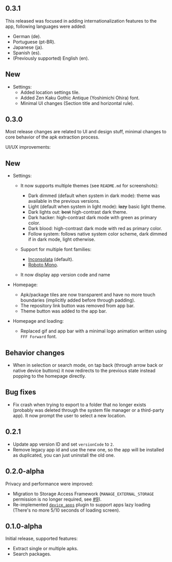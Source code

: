 ## 0.3.1

This released was focused in adding internationalization features to the app, following languages were added:

- German (de).
- Portuguese (pt-BR).
- Japanese (ja).
- Spanish (es).
- (Previously supported) English (en).

## New

- Settings:
  - Added location settings tile.
  - Added Zen Kaku Gothic Antique (Yoshimichi Ohira) font.
  - Minimal UI changes (Section title and horizontal rule).

## 0.3.0

Most release changes are related to UI and design stuff, minimal changes to core behavior of the apk extraction process.

UI/UX improvements:

## New

- Settings:

  - It now supports multiple themes (see `README.md` for screenshots):

    - Dark dimmed (default when system in dark mode): theme was available in the previous versions.
    - Light (default when system in light mode): ~~lazy~~ basic light theme.
    - Dark lights out: ~~best~~ high-contrast dark theme.
    - Dark hacker: high-contrast dark mode with green as primary color.
    - Dark blood: high-contrast dark mode with red as primary color.
    - Follow system: follows native system color scheme, dark dimmed if in dark mode, light otherwise.

  - Support for multiple font families:

    - [Inconsolata](https://fonts.google.com/specimen/Inconsolata) (default).
    - [Roboto Mono](https://fonts.google.com/specimen/Roboto+Mono).

  - It now display app version code and name

- Homepage:

  - Apk/package tiles are now transparent and have no more touch boundaries (implicitly added before through padding).
  - The repository link button was removed from app bar.
  - Theme button was added to the app bar.

- Homepage and loading:

  - Replaced gif and app bar with a minimal logo animation written using `FFF Forward` font.

## Behavior changes

- When in selection or search mode, on tap back (through arrow back or native device buttons) it now redirects to the previous state instead popping to the homepage directly.

## Bug fixes

- Fix crash when trying to export to a folder that no longer exists (probably was deleted through the system file manager or a third-party app). It now prompt the user to select a new location.

## 0.2.1

- Update app version ID and set `versionCode` to `2`.
- Remove legacy app id and use the new one, so the app will be installed as duplicated, you can just uninstall the old one.

## 0.2.0-alpha

Privacy and performance were improved:

- Migration to Storage Access Framework (`MANAGE_EXTERNAL_STORAGE` permission is no longer required, see [#9](https://github.com/alexrintt/kanade/issues/9)).
- Re-implemented [`device_apps`](https://github.com/alexrintt/flutter_plugin_device_apps) plugin to support apps lazy loading (There's no more 5/10 seconds of loading screen).

## 0.1.0-alpha

Initial release, supported features:

- Extract single or multiple apks.
- Search packages.
